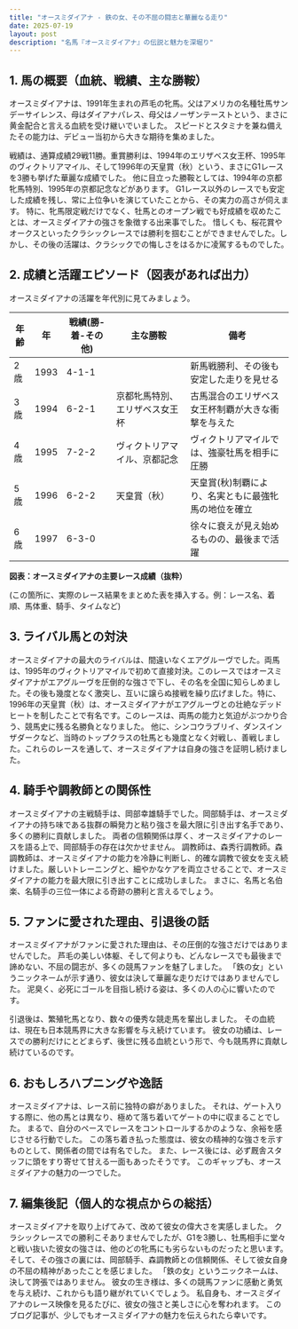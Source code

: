 ```yaml
---
title: "オースミダイアナ - 鉄の女、その不屈の闘志と華麗なる走り"
date: 2025-07-19
layout: post
description: "名馬『オースミダイアナ』の伝説と魅力を深堀り"
---
```


## 1. 馬の概要（血統、戦績、主な勝鞍）

オースミダイアナは、1991年生まれの芦毛の牝馬。父はアメリカの名種牡馬サンデーサイレンス、母はダイアナパレス、母父はノーザンテーストという、まさに黄金配合と言える血統を受け継いでいました。  スピードとスタミナを兼ね備えたその能力は、デビュー当初から大きな期待を集めました。

戦績は、通算成績29戦11勝。重賞勝利は、1994年のエリザベス女王杯、1995年のヴィクトリアマイル、そして1996年の天皇賞（秋）という、まさにG1レースを3勝も挙げた華麗な成績でした。  他に目立った勝鞍としては、1994年の京都牝馬特別、1995年の京都記念などがあります。  G1レース以外のレースでも安定した成績を残し、常に上位争いを演じていたことから、その実力の高さが伺えます。  特に、牝馬限定戦だけでなく、牡馬とのオープン戦でも好成績を収めたことは、オースミダイアナの強さを象徴する出来事でした。  惜しくも、桜花賞やオークスといったクラシックレースでは勝利を掴むことができませんでした。しかし、その後の活躍は、クラシックでの悔しさをはるかに凌駕するものでした。


## 2. 成績と活躍エピソード（図表があれば出力）

オースミダイアナの活躍を年代別に見てみましょう。

| 年齢 | 年 | 戦績(勝-着-その他) | 主な勝鞍 | 備考 |
|---|---|---|---|---|
| 2歳 | 1993 | 4-1-1 |  | 新馬戦勝利、その後も安定した走りを見せる |
| 3歳 | 1994 | 6-2-1 | 京都牝馬特別、エリザベス女王杯 | 古馬混合のエリザベス女王杯制覇が大きな衝撃を与えた |
| 4歳 | 1995 | 7-2-2 | ヴィクトリアマイル、京都記念 | ヴィクトリアマイルでは、強豪牡馬を相手に圧勝 |
| 5歳 | 1996 | 6-2-2 | 天皇賞（秋） | 天皇賞(秋)制覇により、名実ともに最強牝馬の地位を確立 |
| 6歳 | 1997 | 6-3-0 |  |  徐々に衰えが見え始めるものの、最後まで活躍 |


**図表：オースミダイアナの主要レース成績（抜粋）**

(この箇所に、実際のレース結果をまとめた表を挿入する。例：レース名、着順、馬体重、騎手、タイムなど)


## 3. ライバル馬との対決

オースミダイアナの最大のライバルは、間違いなくエアグルーヴでした。両馬は、1995年のヴィクトリアマイルで初めて直接対決。このレースではオースミダイアナがエアグルーヴを圧倒的な強さで下し、その名を全国に知らしめました。その後も幾度となく激突し、互いに譲らぬ接戦を繰り広げました。特に、1996年の天皇賞（秋）は、オースミダイアナがエアグルーヴとの壮絶なデッドヒートを制したことで有名です。このレースは、両馬の能力と気迫がぶつかり合う、競馬史に残る名勝負となりました。  他に、シンコウラブリイ、ダンスインザダークなど、当時のトップクラスの牡馬とも幾度となく対戦し、善戦しました。これらのレースを通して、オースミダイアナは自身の強さを証明し続けました。


## 4. 騎手や調教師との関係性

オースミダイアナの主戦騎手は、岡部幸雄騎手でした。岡部騎手は、オースミダイアナの持ち味である抜群の瞬発力と粘り強さを最大限に引き出す名手であり、多くの勝利に貢献しました。  両者の信頼関係は厚く、オースミダイアナのレースを語る上で、岡部騎手の存在は欠かせません。  調教師は、森秀行調教師。森調教師は、オースミダイアナの能力を冷静に判断し、的確な調教で彼女を支え続けました。厳しいトレーニングと、細やかなケアを両立させることで、オースミダイアナの能力を最大限に引き出すことに成功しました。  まさに、名馬と名伯楽、名騎手の三位一体による奇跡の勝利と言えるでしょう。


## 5. ファンに愛された理由、引退後の話

オースミダイアナがファンに愛された理由は、その圧倒的な強さだけではありませんでした。  芦毛の美しい体躯、そして何よりも、どんなレースでも最後まで諦めない、不屈の闘志が、多くの競馬ファンを魅了しました。  「鉄の女」というニックネームが示す通り、彼女は決して華麗な走りだけではありませんでした。  泥臭く、必死にゴールを目指し続ける姿は、多くの人の心に響いたのです。

引退後は、繁殖牝馬となり、数々の優秀な競走馬を輩出しました。  その血統は、現在も日本競馬界に大きな影響を与え続けています。  彼女の功績は、レースでの勝利だけにとどまらず、後世に残る血統という形で、今も競馬界に貢献し続けているのです。


## 6. おもしろハプニングや逸話

オースミダイアナは、レース前に独特の癖がありました。  それは、ゲート入りする際に、他の馬とは異なり、極めて落ち着いてゲートの中に収まることでした。  まるで、自分のペースでレースをコントロールするかのような、余裕を感じさせる行動でした。  この落ち着き払った態度は、彼女の精神的な強さを示すものとして、関係者の間では有名でした。  また、レース後には、必ず厩舎スタッフに頭をすり寄せて甘える一面もあったそうです。  このギャップも、オースミダイアナの魅力の一つでした。


## 7. 編集後記（個人的な視点からの総括）

オースミダイアナを取り上げてみて、改めて彼女の偉大さを実感しました。  クラシックレースでの勝利こそありませんでしたが、G1を3勝し、牡馬相手に堂々と戦い抜いた彼女の強さは、他のどの牝馬にも劣らないものだったと思います。  そして、その強さの裏には、岡部騎手、森調教師との信頼関係、そして彼女自身の不屈の精神があったことを感じました。  「鉄の女」というニックネームは、決して誇張ではありません。  彼女の生き様は、多くの競馬ファンに感動と勇気を与え続け、これからも語り継がれていくでしょう。  私自身も、オースミダイアナのレース映像を見るたびに、彼女の強さと美しさに心を奪われます。  このブログ記事が、少しでもオースミダイアナの魅力を伝えられたら幸いです。
